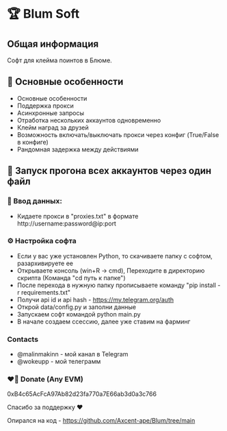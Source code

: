 # 🏆  Blum Soft

## Общая информация
Софт для клейма поинтов в Блюме.

## 🦆 Основные особенности
- Основные особенности
- Поддержка прокси
- Асинхронные запросы
- Отработка нескольких аккаунтов одновременно
- Клейм  наград за друзей
- Возможность включать/выключать прокси через конфиг (True/False в конфиге)
- Рандомная задержка между действиями

## 🧠 Запуск прогона всех аккаунтов через один файл

### 📄 Ввод данных:
- Кидаете прокси в "proxies.txt" в формате http://username:password@ip:port

### ⚙️ Настройка софта
- Если у вас уже установлен Python, то скачиваете папку с софтом, разархивируете ее
- Открываете консоль (win+R -> cmd), Переходите в директорию скрипта (Команда "cd путь к папке")
- После перехода в нужную папку прописываете команду "pip install -r requirements.txt"
- Получи  api id и api hash - https://my.telegram.org/auth
- Oткрой data/config.py и заполни данные
- Запускаем софт командой python main.py 
- В начале создаем ссессию, далее уже ставим на фарминг
### Contacts
- @malinmakinn - мой канал в Telegram
- @wokeupp - мой телеграмм

### ❤️‍🔥 Donate (Any EVM)
0xB4c65AcFcA97Ab82d23fa770a7E66ab3d0a3c766

Спасибо за поддержку ❤️

Опирался на код - https://github.com/Axcent-ape/Blum/tree/main
